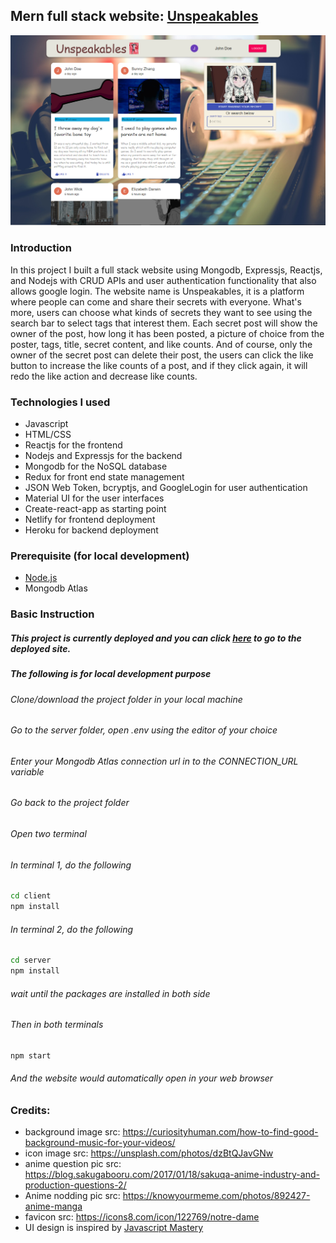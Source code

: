 ## Mern full stack website: [Unspeakables](https://unspeakables.netlify.app/)

![Sample_page](../images/samplePage.png)

### Introduction
In this project I built a full stack website using Mongodb, Expressjs, Reactjs, and Nodejs with CRUD APIs and user authentication functionality that also allows google login.
The website name is Unspeakables, it is a platform where people can come and share their secrets with everyone. What's more, users can choose what kinds of secrets they want
to see using the search bar to select tags that interest them. Each secret post will show the owner of the post, how long it has been posted, a picture of choice from the poster, tags,
title, secret content, and like counts. And of course, only the owner of the secret post can delete their post, the users can click the like button to increase the like counts of a post, and if they click again, it will redo the like action and decrease like counts.

### Technologies I used
* Javascript
* HTML/CSS
* Reactjs for the frontend
* Nodejs and Expressjs for the backend
* Mongodb for the NoSQL database
* Redux for front end state management
* JSON Web Token, bcryptjs, and GoogleLogin for user authentication
* Material UI for the user interfaces
* Create-react-app as starting point
* Netlify for frontend deployment
* Heroku for backend deployment

### Prerequisite (for local development)
* [Node.js](https://nodejs.org/en/download/)
* Mongodb Atlas

### Basic Instruction
##### This project is currently deployed and you can click [here](https://unspeakables.netlify.app/) to go to the deployed site.
##### The following is for local development purpose
###### Clone/download the project folder in your local machine
###### Go to the server folder, open .env using the editor of your choice
###### Enter your Mongodb Atlas connection url in to the CONNECTION_URL variable
###### Go back to the project folder
###### Open two terminal
###### In terminal 1, do the following
```bash
cd client
npm install
```
###### In terminal 2, do the following
```bash
cd server
npm install
```
###### wait until the packages are installed in both side
###### Then in both terminals
```bash
npm start
```
###### And the website would automatically open in your web browser

### Credits:
* background image src: https://curiosityhuman.com/how-to-find-good-background-music-for-your-videos/
* icon image src: https://unsplash.com/photos/dzBtQJavGNw
* anime question pic src: https://blog.sakugabooru.com/2017/01/18/sakuqa-anime-industry-and-production-questions-2/
* Anime nodding pic src: https://knowyourmeme.com/photos/892427-anime-manga
* favicon src: https://icons8.com/icon/122769/notre-dame
* UI design is inspired by [Javascript Mastery](https://www.youtube.com/channel/UCmXmlB4-HJytD7wek0Uo97A)

